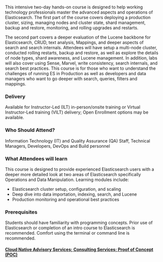<!-- Elasticsearch Advanced -->

This intensive two-day hands-on course is designed to help working technology professionals master the advanced aspects and operations of Elasticsearch. The first part of the course covers deploying a production cluster, sizing, managing nodes and cluster state, shard management, backup and restore, monitoring, and rolling upgrades and restarts.

The second part covers a deeper evaluation of the Lucene backbone for Elasticsearch, CRUD, text analysis, Mappings, and deeper aspects of search and search internals. Attendees will have setup a multi-node cluster, conducted rolling restarts, backup and restore, as well as explore the details of node types, shard awareness, and Lucene management. In addition, labs will also cover using Sense, Marvel, write consistency, search internals, and search best practices. This course is for those who want to understand the challenges of running ES in Production as well as developers and data managers who want to go deeper with search, queries, filters and mappings.


### Delivery

Available for Instructor-Led (ILT) in-person/onsite training or Virtual Instructor-Led training (VILT) delivery; Open Enrollment options may be available.


### Who Should Attend?

Information Technology (IT) and Quality Assurance (QA) Staff, Technical Managers, Developers, DevOps and Build personnel


### What Attendees will learn

This course is designed to provide experienced Elasticsearch users with a deeper more detailed look at two areas of
Elasticsearch specifically Operations and Data Manipulation.
Learning modules include:

- Elasticsearch cluster setup, configuration, and scaling
- Deep dive into data importation, indexing, search, and Lucene
- Production monitoring and operational best practices


### Prerequisites

Students should have familiarity with programming concepts. Prior use of Elasticsearch or completion of an intro
course to Elasticsearch is recommended. Comfort using the terminal or command line is recommended.


#### [Cloud Native Advisory Services; Consulting Services; Proof of Concept (POC)](https://rx-m.com/cloud-native-consulting/)
